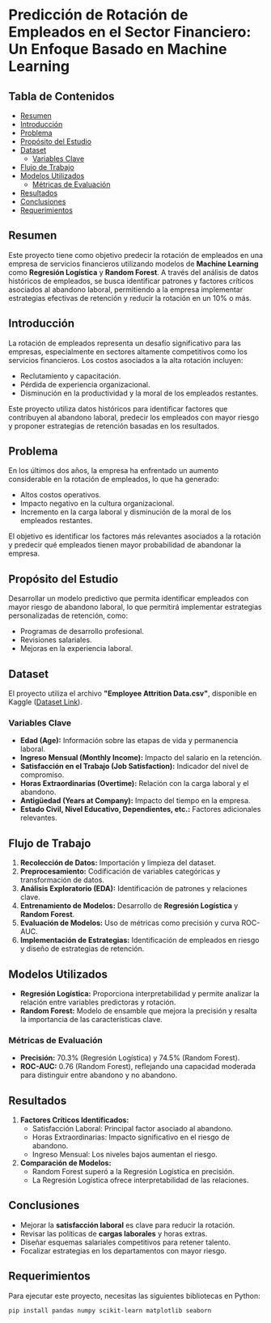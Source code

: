 # Predicción de Rotación de Empleados en el Sector Financiero: Un Enfoque Basado en Machine Learning

## Tabla de Contenidos
- [Resumen](#resumen)
- [Introducción](#introducción)
- [Problema](#problema)
- [Propósito del Estudio](#propósito-del-estudio)
- [Dataset](#dataset)
  - [Variables Clave](#variables-clave)
- [Flujo de Trabajo](#flujo-de-trabajo)
- [Modelos Utilizados](#modelos-utilizados)
  - [Métricas de Evaluación](#métricas-de-evaluación)
- [Resultados](#resultados)
- [Conclusiones](#conclusiones)
- [Requerimientos](#requerimientos)

## Resumen
Este proyecto tiene como objetivo predecir la rotación de empleados en una empresa de servicios financieros utilizando modelos de **Machine Learning** como **Regresión Logística** y **Random Forest**. A través del análisis de datos históricos de empleados, se busca identificar patrones y factores críticos asociados al abandono laboral, permitiendo a la empresa implementar estrategias efectivas de retención y reducir la rotación en un 10% o más.

## Introducción
La rotación de empleados representa un desafío significativo para las empresas, especialmente en sectores altamente competitivos como los servicios financieros. Los costos asociados a la alta rotación incluyen:
- Reclutamiento y capacitación.
- Pérdida de experiencia organizacional.
- Disminución en la productividad y la moral de los empleados restantes.

Este proyecto utiliza datos históricos para identificar factores que contribuyen al abandono laboral, predecir los empleados con mayor riesgo y proponer estrategias de retención basadas en los resultados.

## Problema
En los últimos dos años, la empresa ha enfrentado un aumento considerable en la rotación de empleados, lo que ha generado:
- Altos costos operativos.
- Impacto negativo en la cultura organizacional.
- Incremento en la carga laboral y disminución de la moral de los empleados restantes.

El objetivo es identificar los factores más relevantes asociados a la rotación y predecir qué empleados tienen mayor probabilidad de abandonar la empresa.

## Propósito del Estudio
Desarrollar un modelo predictivo que permita identificar empleados con mayor riesgo de abandono laboral, lo que permitirá implementar estrategias personalizadas de retención, como:
- Programas de desarrollo profesional.
- Revisiones salariales.
- Mejoras en la experiencia laboral.

## Dataset
El proyecto utiliza el archivo **"Employee Attrition Data.csv"**, disponible en Kaggle ([Dataset Link](https://www.kaggle.com/datasets/stealthtechnologies/employee-attrition-dataset?resource=download)).

### Variables Clave
- **Edad (Age):** Información sobre las etapas de vida y permanencia laboral.
- **Ingreso Mensual (Monthly Income):** Impacto del salario en la retención.
- **Satisfacción en el Trabajo (Job Satisfaction):** Indicador del nivel de compromiso.
- **Horas Extraordinarias (Overtime):** Relación con la carga laboral y el abandono.
- **Antigüedad (Years at Company):** Impacto del tiempo en la empresa.
- **Estado Civil, Nivel Educativo, Dependientes, etc.:** Factores adicionales relevantes.

## Flujo de Trabajo
1. **Recolección de Datos:** Importación y limpieza del dataset.
2. **Preprocesamiento:** Codificación de variables categóricas y transformación de datos.
3. **Análisis Exploratorio (EDA):** Identificación de patrones y relaciones clave.
4. **Entrenamiento de Modelos:** Desarrollo de **Regresión Logística** y **Random Forest**.
5. **Evaluación de Modelos:** Uso de métricas como precisión y curva ROC-AUC.
6. **Implementación de Estrategias:** Identificación de empleados en riesgo y diseño de estrategias de retención.

## Modelos Utilizados
- **Regresión Logística:** Proporciona interpretabilidad y permite analizar la relación entre variables predictoras y rotación.
- **Random Forest:** Modelo de ensamble que mejora la precisión y resalta la importancia de las características clave.

### Métricas de Evaluación
- **Precisión:** 70.3% (Regresión Logística) y 74.5% (Random Forest).
- **ROC-AUC:** 0.76 (Random Forest), reflejando una capacidad moderada para distinguir entre abandono y no abandono.

## Resultados
1. **Factores Críticos Identificados:**
   - Satisfacción Laboral: Principal factor asociado al abandono.
   - Horas Extraordinarias: Impacto significativo en el riesgo de abandono.
   - Ingreso Mensual: Los niveles bajos aumentan el riesgo.
2. **Comparación de Modelos:**
   - Random Forest superó a la Regresión Logística en precisión.
   - La Regresión Logística ofrece interpretabilidad de las relaciones.

## Conclusiones
- Mejorar la **satisfacción laboral** es clave para reducir la rotación.
- Revisar las políticas de **cargas laborales** y horas extras.
- Diseñar esquemas salariales competitivos para retener talento.
- Focalizar estrategias en los departamentos con mayor riesgo.

## Requerimientos
Para ejecutar este proyecto, necesitas las siguientes bibliotecas en Python:
```bash
pip install pandas numpy scikit-learn matplotlib seaborn

